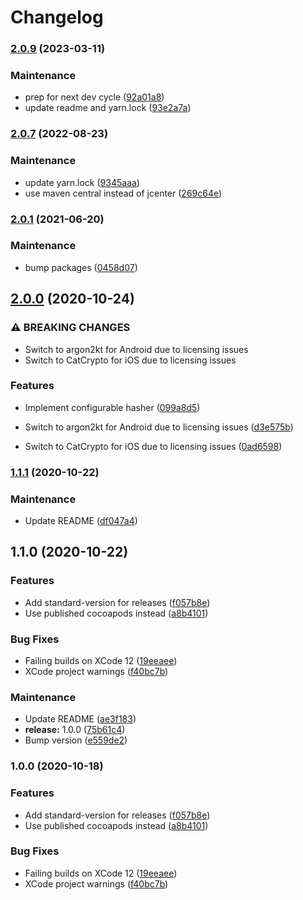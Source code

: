 # Changelog

### [2.0.9](https://github.com/poowf/react-native-argon2/compare/v2.0.7...v2.0.9) (2023-03-11)


### Maintenance

* prep for next dev cycle ([92a01a8](https://github.com/poowf/react-native-argon2/commit/92a01a89d0498dd96ad97b0131fa46794618577b))
* update readme and yarn.lock ([93e2a7a](https://github.com/poowf/react-native-argon2/commit/93e2a7ad53cf2da1502ac1a2dc1b633e337961cc))

### [2.0.7](https://github.com/poowf/react-native-argon2/compare/v2.0.1...v2.0.7) (2022-08-23)


### Maintenance

* update yarn.lock ([9345aaa](https://github.com/poowf/react-native-argon2/commit/9345aaa447263e07a0afa589ab88a7b6b9bb561c))
* use maven central instead of jcenter ([269c64e](https://github.com/poowf/react-native-argon2/commit/269c64e91b188222ad60790708d4d9c36a3852a6))

### [2.0.1](https://github.com/poowf/react-native-argon2/compare/v2.0.0...v2.0.1) (2021-06-20)


### Maintenance

* bump packages ([0458d07](https://github.com/poowf/react-native-argon2/commit/0458d07ae5059d806003fda685554fa7193548a6))

## [2.0.0](https://github.com/poowf/react-native-argon2/compare/v1.1.1...v2.0.0) (2020-10-24)


### ⚠ BREAKING CHANGES

* Switch to argon2kt for Android due to licensing issues
* Switch to CatCrypto for iOS due to licensing issues

### Features

* Implement configurable hasher ([099a8d5](https://github.com/poowf/react-native-argon2/commit/099a8d564c74ed5576da177b96dd54eb2b1e3c01))


* Switch to argon2kt for Android due to licensing issues ([d3e575b](https://github.com/poowf/react-native-argon2/commit/d3e575b8bc15787a14485533b132820ddeac608d))
* Switch to CatCrypto for iOS due to licensing issues ([0ad6598](https://github.com/poowf/react-native-argon2/commit/0ad65981891794c5ade69633e2d1eaba0714d5c5))

### [1.1.1](https://github.com/poowf/react-native-argon2/compare/v1.1.0...v1.1.1) (2020-10-22)


### Maintenance

* Update README ([df047a4](https://github.com/poowf/react-native-argon2/commit/df047a43377b5b3dfeac787a163956a45d0d5302))

## 1.1.0 (2020-10-22)


### Features

* Add standard-version for releases ([f057b8e](https://github.com/poowf/react-native-argon2/commit/f057b8efa2e64ce7b4c429959cbf532c3b13ebd1))
* Use published cocoapods instead ([a8b4101](https://github.com/poowf/react-native-argon2/commit/a8b410116c803660f85d2a7d2f223a217856e3d9))


### Bug Fixes

* Failing builds on XCode 12 ([19eeaee](https://github.com/poowf/react-native-argon2/commit/19eeaee6b3e1a46f9c39bb8fd29455d8113cc392))
* XCode project warnings ([f40bc7b](https://github.com/poowf/react-native-argon2/commit/f40bc7bcc5a38141048304b0f657da3a9bd04c71))


### Maintenance

* Update README ([ae3f183](https://github.com/poowf/react-native-argon2/commit/ae3f183d1cf92c7b451859efd3206fd21a9a3d30))
* **release:** 1.0.0 ([75b61c4](https://github.com/poowf/react-native-argon2/commit/75b61c4a4c1ddc6085a0482258ff3cd60be7bfc6))
* Bump version ([e559de2](https://github.com/poowf/react-native-argon2/commit/e559de2358302902f7b7574ddef9668a63d8ae90))

### 1.0.0 (2020-10-18)


### Features

* Add standard-version for releases ([f057b8e](https://github.com/poowf/react-native-argon2/commit/f057b8efa2e64ce7b4c429959cbf532c3b13ebd1))
* Use published cocoapods instead ([a8b4101](https://github.com/poowf/react-native-argon2/commit/a8b410116c803660f85d2a7d2f223a217856e3d9))


### Bug Fixes

* Failing builds on XCode 12 ([19eeaee](https://github.com/poowf/react-native-argon2/commit/19eeaee6b3e1a46f9c39bb8fd29455d8113cc392))
* XCode project warnings ([f40bc7b](https://github.com/poowf/react-native-argon2/commit/f40bc7bcc5a38141048304b0f657da3a9bd04c71))
